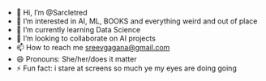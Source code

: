 - 👋 Hi, I’m @Sarcletred
- 👀 I’m interested in AI, ML, BOOKS and everything weird and out of place
- 🌱 I’m currently learning Data Science
- 💞️ I’m looking to collaborate on AI projects
- 📫 How to reach me sreevgagana@gmail.com
- 😄 Pronouns: She/her/does it matter
- ⚡ Fun fact: i stare at screens so much ye my eyes are doing going

<!---
Sarcletred/Sarcletred is a ✨ special ✨ repository because its `README.md` (this file) appears on your GitHub profile.
You can click the Preview link to take a look at your changes.
--->
